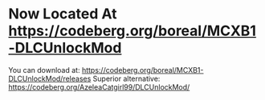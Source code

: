 # Now Located At https://codeberg.org/boreal/MCXB1-DLCUnlockMod

You can download at: https://codeberg.org/boreal/MCXB1-DLCUnlockMod/releases
Superior alternative: https://codeberg.org/AzeleaCatgirl99/DLCUnlockMod/
